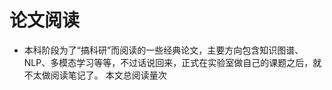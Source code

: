 # 论文阅读

- 本科阶段为了“搞科研”而阅读的一些经典论文，主要方向包含知识图谱、NLP、多模态学习等等，不过话说回来，正式在实验室做自己的课题之后，就不太做阅读笔记了。
<span id=busuanzi_container_page_pv>本文总阅读量<span id=busuanzi_value_page_pv></span>次</span>

